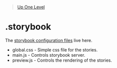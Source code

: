 > [Up One Level](../readme.md)

# .storybook

The [storybook configuration files](https://storybook.js.org/docs/react/configure/overview) live here.

- global.css - Simple css file for the stories.
- main.js - Controls storybook server.
- preview.js - Controls the rendering of the stories.
